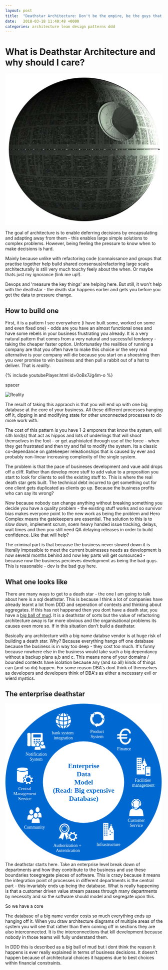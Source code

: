 ```yaml
---
layout: post
title:  "Deathstar Architecture: Don't be the empire, be the guys that go around blowing shit up!?"
date:   2018-03-18 11:40:48 +0000
categories: architecture lean design patterns ddd
---
```


# What is Deathstar Architecture and why should I care?

![Deathstar](/images/deathstar/deathstar.jpg)

The goal of architecture is to enable deferring decisions by encapsulating and adapting away from them - this enables large simple solutions to complex problems. However, being feeling the pressure to know when to make decisions is hard.

Mainly because unlike with refactoring code (connaissance and groups that practise together help build shared consensus)refactoring large scale architecturally is still very much touchy feely about the when. Or maybe thats just my ignorance (link me up!).

Devops and 'measure the key things' are helping here. But still, it won't help with the deathstar - the death star happens earlier and gets you before you get the data to pressure change.

## How to build one
First, it is a pattern I see everywhere (i have built some, worked on some and even fixed one) - odds are you have an almost functional ones and have some rebels in your business frustrating you already. It is a very natural pattern that comes from a very natural and successful tendancy - taking the cheaper faster option. Unfortunatley the realities of running a company are that you often have to make this choice or the very real alternative is your company will die because you start on a shoestring then you over promise to win business and then pull a rabbit out of a hat to deliver. That is *reality*.

{% include youtubePlayer.html id=0oBx7Jg4m-o %}

spacer

![Reality](https://www.youtube.com/watch?v=0oBx7Jg4m-o)

The result of taking this appraoch is that you will end up with one big database at the core of your business. All these different processes hanging off it, dipping in and modifying state for other unconnected processes to do more work with.

The cost of this pattern is you have 1-2 emporers that know the system, evil sith lord(s) that act as hippos and lots of underlings that will shoot themselves in the foot - or get asphixiated through use of the force - when they get frustrated and then try and fail to modify the system. Its a classic co-dependance on gatekeeper releationships that is caused by ever and probably non-linear increasing complexity of the single system.

The problem is that the pace of busineses development and vaue add drops off a cliff. Rather than develop more stuff to add value to a proposition you start to look for clients to sell the existing stuff to. This is where the real death star gets built. The technical debt incurred to get something out for one client gets duplicated as clients go up. Because the business profits who can say its wrong?

Now because nobody can change anything without breaking something you decide you have a quality problem - the existing stuff works and so survivor bias makes everyone point to the new work as being the problem and Hero Complex means the gatekeepers are essential. The solution to this is to slow down, implement scrum, soem heavy handed issue tracking, delays, wait times and then you still need QA delaying releases in order to build confidence. Like that will help?

The criminal part is that because the business never slowed down it is literally impossible to meet the current businesses needs as development is now several months behind and now key parts will get oursourced - because now the business percieves development as being the bad guys. This is reasonable - dev is the bad guy here.

## What one looks like

There are many ways to get to a death star - the one I am going to talk about here is a sql deathstar. This is because I think a lot of companies have already learnt a lot from DDD and seperation of contexts and thinking about aggregates. If this has not happened then you dont have a death star, you have a [big ball of mud](https://en.wikipedia.org/wiki/Big_ball_of_mud). It is a deathstar of sorts but the value of refactoring architecture away is far more obvious and the organisational problems its causes even more so. If in this situation don't build a deathstar.

Basically any architecture with a big name databse vendor is at huge risk of building a death star. Why? Because everything hangs off one database because the business is in way too deep - they cost too much. It's funny because nowhere else in the business would take such a big dependancy without a backup plans a,b and c. This means none of your domains / bounded contexts have isolation because any (and so all) kinds of things can (and so do) happen. For some reason DBA's dont think of themselves as developers and developers think of DBA's as either a necessary evil or wierd mystics.

## The enterprise deathstar
![Enterprise Death Star](/images/deathstar/deathstar-database-enterprise.png)
The deathstar starts here. Take an enterprise level break down of departments and how they contribute to the business and use these boundaries tosegregate pieces of software. This is crazy because it means the integration point of processes in different departments is the central part - this invariably ends up being the database. What is really happening is that a customer driven value stream passes through many departments by necessity and so the software should model and segregate upon this.

So we have a core

The database of a big name vendor costs so much everything ends up hanging off it. When you draw architecture diagrams of multiple areas of the system you will see that rather than them coming off in sections they are also interconnected. It is the interconnections that kill development because nobody in those teams will fully understand them.

In DDD this is described as a big ball of mud but i dont think the reason it happens is ever really explained in terms of business decisions. It doesn't happen because of architectural choices it happens due to best choices within financial constraints.

#